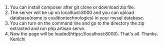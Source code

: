 1. You can install composer after git clone or download zip file.
2. The server will be up on localhost:8000 and you can upload database(name is coalitiontechnologies) in your mysql database.
3. You can turn on the command line and go to the directory the zip extracted and run php artisan serve.
4. Now the page will be loaded(https://localhost:8000). That's all. Thanks. Kenichi